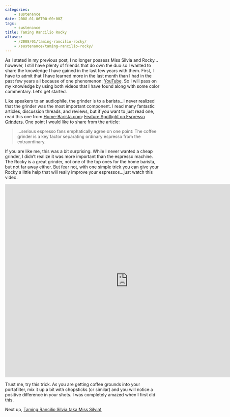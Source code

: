 ```yaml
---
categories:
    - sustenance
date: 2008-01-06T00:00:00Z
tags:
    - sustenance
title: Taming Rancilio Rocky
aliases: 
    - /2008/01/taming-rancilio-rocky/
    - /sustenance/taming-rancilio-rocky/
---
```


As I stated in my previous post, I no longer possess Miss Silvia and Rocky…however, I still have plenty of friends that do own the duo so I wanted to share the knowledge I have gained in the last few years with them. First, I have to admit that I have learned more in the last month than I had in the past few years all because of one phenomenon: [YouTube][youtube]. So I will pass on my knowledge by using both videos that I have found along with some color commentary. Let’s get started.

Like speakers to an audiophile, the grinder is to a barista…I never realized that the grinder was the most important component. I read many fantastic articles, discussion threads, and reviews, but if you want to just read one, read this one from [Home-Barista.com][homeBarista]: [Feature Spotlight on Espresso Grinders][grinders]. One point I would like to share from the article:

> …serious espresso fans emphatically agree on one point: The coffee grinder is a key factor separating ordinary espresso from the extraordinary.

If you are like me, this was a bit surprising. While I never wanted a cheap grinder, I didn’t realize it was more important than the espresso machine. The Rocky is a great grinder, not one of the top ones for the home barista, but not far away either. But fear not, with one simple trick you can give your Rocky a little help that will really improve your espressos…just watch this video.

<iframe title="YouTube video player" width="800" height="630" src="http://www.youtube.com/embed/vgEsWqG3Zqw?rel=0" frameborder="0" allowfullscreen></iframe>

Trust me, try this trick. As you are getting coffee grounds into your portafilter, mix it up a bit with chopsticks (or similar) and you will notice a positive difference in your shots. I was completely amazed when I first did this.

Next up, [Taming Rancilio Silvia (aka Miss Silvia)][missSilvia]

[youtube]: http://youtube.com "YouTube"
[homeBarista]: http://www.home-barista.com/ "Home-Barista"
[grinders]: http://www.home-barista.com/espresso-grinder-reviews.html "Feature Spotlight on Espresso Grinders"
[missSilvia]: /2008/01/taming-rancilio-silvia/ "Taming Rancilio Silvia - aka Miss Silvia"

